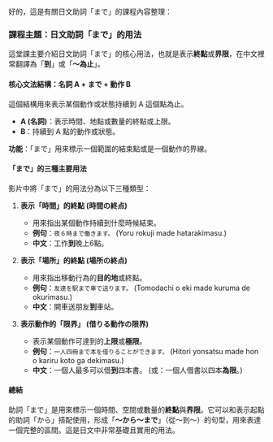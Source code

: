 </br>

好的，這是有關日文助詞「まで」的課程內容整理：

### **課程主題：日文助詞「まで」的用法**

這堂課主要介紹日文助詞「まで」的核心用法，也就是表示**終點**或**界限**，在中文裡常翻譯為「**到**」或「**～為止**」。

#### **核心文法結構：名詞 A + まで + 動作 B**

這個結構用來表示某個動作或狀態持續到 A 這個點為止。

*   **A (名詞)**：表示時間、地點或數量的終點或上限。
*   **B**：持續到 A 點的動作或狀態。

**功能**：「まで」用來標示一個範圍的結束點或是一個動作的界線。

#### **「まで」的三種主要用法**

影片中將「まで」的用法分為以下三種類型：

1.  **表示「時間」的終點 (時間の終点)**
    *   用來指出某個動作持續到什麼時候結束。
    *   **例句**：`夜６時まで働きます。` (Yoru rokuji made hatarakimasu.)
    *   **中文**：工作**到**晚上6點。

2.  **表示「場所」的終點 (場所の終点)**
    *   用來指出移動行為的**目的地**或終點。
    *   **例句**：`友達を駅まで車で送ります。` (Tomodachi o eki made kuruma de okurimasu.)
    *   **中文**：開車送朋友**到**車站。

3.  **表示動作的「限界」 (借りる動作の限界)**
    *   表示某個動作可達到的**上限**或**極限**。
    *   **例句**：`一人四冊まで本を借りることができます。` (Hitori yonsatsu made hon o kariru koto ga dekimasu.)
    *   **中文**：一個人最多可以借**到**四本書。 (或：一個人借書以四本**為限**。)

#### **總結**

助詞「まで」是用來標示一個時間、空間或數量的**終點**與**界限**。它可以和表示起點的助詞「から」搭配使用，形成「**～から～まで**」（從～到～）的句型，用來表達一個完整的區間。這是日文中非常基礎且實用的用法。



</br>
